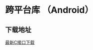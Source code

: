 # 跨平台库 （Android）

## 下载地址

[最新C接口下载](https://imsdk-1252463788.cos.ap-guangzhou.myqcloud.com/4.8.50/cross-platform/TIM_Cross_Platform_Android_latest.zip)

